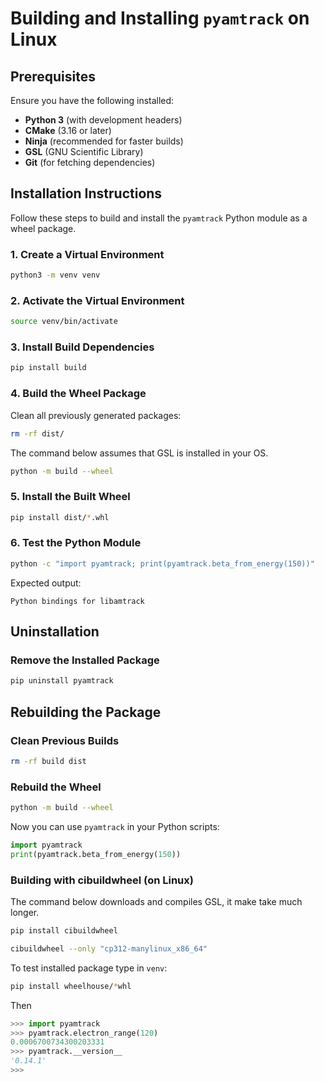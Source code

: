 # Building and Installing `pyamtrack` on Linux

## **Prerequisites**
Ensure you have the following installed:
- **Python 3** (with development headers)
- **CMake** (3.16 or later)
- **Ninja** (recommended for faster builds)
- **GSL** (GNU Scientific Library)
- **Git** (for fetching dependencies)

## **Installation Instructions**

Follow these steps to build and install the `pyamtrack` Python module as a wheel package.

### **1. Create a Virtual Environment**
```sh
python3 -m venv venv
```

### **2. Activate the Virtual Environment**
```sh
source venv/bin/activate
```

### **3. Install Build Dependencies**
```sh
pip install build
```

### **4. Build the Wheel Package**

Clean all previously generated packages:

```sh
rm -rf dist/
```

The command below assumes that GSL is installed in your OS.
```sh
python -m build --wheel
```

### **5. Install the Built Wheel**
```sh
pip install dist/*.whl
```

### **6. Test the Python Module**
```sh
python -c "import pyamtrack; print(pyamtrack.beta_from_energy(150))"
```

Expected output:
```
Python bindings for libamtrack
```

## **Uninstallation**
### **Remove the Installed Package**
```sh
pip uninstall pyamtrack
```

## **Rebuilding the Package**
### **Clean Previous Builds**
```sh
rm -rf build dist
```

### **Rebuild the Wheel**
```sh
python -m build --wheel
```

Now you can use `pyamtrack` in your Python scripts:
```python
import pyamtrack
print(pyamtrack.beta_from_energy(150))
```

### Building with cibuildwheel (on Linux)

The command below downloads and compiles GSL, it make take much longer. 

```sh
pip install cibuildwheel
```

```sh
cibuildwheel --only "cp312-manylinux_x86_64"
```

To test installed package type in `venv`:

```sh
pip install wheelhouse/*whl
```

Then

```python
>>> import pyamtrack
>>> pyamtrack.electron_range(120)
0.0006700734300203331
>>> pyamtrack.__version__
'0.14.1'
>>> 
```